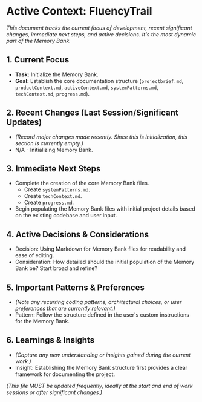 # Active Context: FluencyTrail

*This document tracks the current focus of development, recent significant changes, immediate next steps, and active decisions. It's the most dynamic part of the Memory Bank.*

## 1. Current Focus

*   **Task:** Initialize the Memory Bank.
*   **Goal:** Establish the core documentation structure (`projectbrief.md`, `productContext.md`, `activeContext.md`, `systemPatterns.md`, `techContext.md`, `progress.md`).

## 2. Recent Changes (Last Session/Significant Updates)

*   *(Record major changes made recently. Since this is initialization, this section is currently empty.)*
*   N/A - Initializing Memory Bank.

## 3. Immediate Next Steps

*   Complete the creation of the core Memory Bank files.
    *   Create `systemPatterns.md`.
    *   Create `techContext.md`.
    *   Create `progress.md`.
*   Begin populating the Memory Bank files with initial project details based on the existing codebase and user input.

## 4. Active Decisions & Considerations

*   Decision: Using Markdown for Memory Bank files for readability and ease of editing.
*   Consideration: How detailed should the initial population of the Memory Bank be? Start broad and refine?

## 5. Important Patterns & Preferences

*   *(Note any recurring coding patterns, architectural choices, or user preferences that are currently relevant.)*
*   Pattern: Follow the structure defined in the user's custom instructions for the Memory Bank.

## 6. Learnings & Insights

*   *(Capture any new understanding or insights gained during the current work.)*
*   Insight: Establishing the Memory Bank structure first provides a clear framework for documenting the project.

*(This file MUST be updated frequently, ideally at the start and end of work sessions or after significant changes.)*
